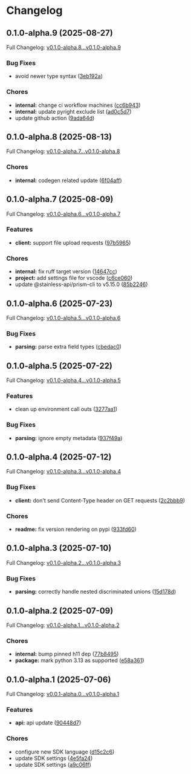 # Changelog

## 0.1.0-alpha.9 (2025-08-27)

Full Changelog: [v0.1.0-alpha.8...v0.1.0-alpha.9](https://github.com/bluehive-health/bluehive-sdk-python/compare/v0.1.0-alpha.8...v0.1.0-alpha.9)

### Bug Fixes

* avoid newer type syntax ([3eb192a](https://github.com/bluehive-health/bluehive-sdk-python/commit/3eb192a9c2236839c9df644d481f16c9080bd472))


### Chores

* **internal:** change ci workflow machines ([cc6b943](https://github.com/bluehive-health/bluehive-sdk-python/commit/cc6b94314dfe2ff1709d61f1350967e08af858a6))
* **internal:** update pyright exclude list ([ad0c5d7](https://github.com/bluehive-health/bluehive-sdk-python/commit/ad0c5d726b5e71b3def2cdde214f11cd73f84c03))
* update github action ([9ada64d](https://github.com/bluehive-health/bluehive-sdk-python/commit/9ada64d8535118deb501a45cfbea5ea3ed9714dd))

## 0.1.0-alpha.8 (2025-08-13)

Full Changelog: [v0.1.0-alpha.7...v0.1.0-alpha.8](https://github.com/bluehive-health/bluehive-sdk-python/compare/v0.1.0-alpha.7...v0.1.0-alpha.8)

### Chores

* **internal:** codegen related update ([6f04aff](https://github.com/bluehive-health/bluehive-sdk-python/commit/6f04afff1ae3b0d1f7d984c591af132408d433b8))

## 0.1.0-alpha.7 (2025-08-09)

Full Changelog: [v0.1.0-alpha.6...v0.1.0-alpha.7](https://github.com/bluehive-health/bluehive-sdk-python/compare/v0.1.0-alpha.6...v0.1.0-alpha.7)

### Features

* **client:** support file upload requests ([97b5965](https://github.com/bluehive-health/bluehive-sdk-python/commit/97b59652bb608e71d907eac2edf2e31e9971f691))


### Chores

* **internal:** fix ruff target version ([14647cc](https://github.com/bluehive-health/bluehive-sdk-python/commit/14647cc4fffa3f022dded15d158a84f34dc433b9))
* **project:** add settings file for vscode ([c6ce060](https://github.com/bluehive-health/bluehive-sdk-python/commit/c6ce06020743ba8cf316a44f0694e61710b61edb))
* update @stainless-api/prism-cli to v5.15.0 ([85b2246](https://github.com/bluehive-health/bluehive-sdk-python/commit/85b2246ab0b26cc8efb0756893177dafa517b86a))

## 0.1.0-alpha.6 (2025-07-23)

Full Changelog: [v0.1.0-alpha.5...v0.1.0-alpha.6](https://github.com/bluehive-health/bluehive-sdk-python/compare/v0.1.0-alpha.5...v0.1.0-alpha.6)

### Bug Fixes

* **parsing:** parse extra field types ([cbedac0](https://github.com/bluehive-health/bluehive-sdk-python/commit/cbedac003fe3de81d86cf69dfc55badf63a8caa4))

## 0.1.0-alpha.5 (2025-07-22)

Full Changelog: [v0.1.0-alpha.4...v0.1.0-alpha.5](https://github.com/bluehive-health/bluehive-sdk-python/compare/v0.1.0-alpha.4...v0.1.0-alpha.5)

### Features

* clean up environment call outs ([3277aa1](https://github.com/bluehive-health/bluehive-sdk-python/commit/3277aa128c028148a893af9e23ac74ac0349654a))


### Bug Fixes

* **parsing:** ignore empty metadata ([937f49a](https://github.com/bluehive-health/bluehive-sdk-python/commit/937f49a01c0c6e7ac45880c16f1006b74bfb6133))

## 0.1.0-alpha.4 (2025-07-12)

Full Changelog: [v0.1.0-alpha.3...v0.1.0-alpha.4](https://github.com/bluehive-health/bluehive-sdk-python/compare/v0.1.0-alpha.3...v0.1.0-alpha.4)

### Bug Fixes

* **client:** don't send Content-Type header on GET requests ([2c2bbb9](https://github.com/bluehive-health/bluehive-sdk-python/commit/2c2bbb99f7774aeb7eaaf955c188819794376adc))


### Chores

* **readme:** fix version rendering on pypi ([933fd60](https://github.com/bluehive-health/bluehive-sdk-python/commit/933fd60ff623cb82bc3017b5180c73fea804b72a))

## 0.1.0-alpha.3 (2025-07-10)

Full Changelog: [v0.1.0-alpha.2...v0.1.0-alpha.3](https://github.com/bluehive-health/bluehive-sdk-python/compare/v0.1.0-alpha.2...v0.1.0-alpha.3)

### Bug Fixes

* **parsing:** correctly handle nested discriminated unions ([15d178d](https://github.com/bluehive-health/bluehive-sdk-python/commit/15d178d4a1ca566cff253150d6ee4e0ea55d9e2b))

## 0.1.0-alpha.2 (2025-07-09)

Full Changelog: [v0.1.0-alpha.1...v0.1.0-alpha.2](https://github.com/bluehive-health/bluehive-sdk-python/compare/v0.1.0-alpha.1...v0.1.0-alpha.2)

### Chores

* **internal:** bump pinned h11 dep ([77b8495](https://github.com/bluehive-health/bluehive-sdk-python/commit/77b84958a99fea04743c4aaf300731dedc61da3a))
* **package:** mark python 3.13 as supported ([e58a361](https://github.com/bluehive-health/bluehive-sdk-python/commit/e58a36108c35a42d3f665ac1972fe20d4afd7c54))

## 0.1.0-alpha.1 (2025-07-06)

Full Changelog: [v0.0.1-alpha.0...v0.1.0-alpha.1](https://github.com/bluehive-health/bluehive-sdk-python/compare/v0.0.1-alpha.0...v0.1.0-alpha.1)

### Features

* **api:** api update ([90448d7](https://github.com/bluehive-health/bluehive-sdk-python/commit/90448d76356b411bb678274c923ebf0d5d904218))


### Chores

* configure new SDK language ([d15c2c6](https://github.com/bluehive-health/bluehive-sdk-python/commit/d15c2c680ba6c46102b5b37fb3d9f31a66e5ba8d))
* update SDK settings ([4e5fa24](https://github.com/bluehive-health/bluehive-sdk-python/commit/4e5fa2407f9fcf01e7c25d040b4656246cb8d492))
* update SDK settings ([a9c06ff](https://github.com/bluehive-health/bluehive-sdk-python/commit/a9c06ff66ca3d06d5c6d1dc35458fbd387a5b7bc))
